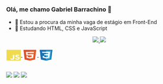 ### Olá, me chamo Gabriel Barrachino 👋


- 🔭 Estou a procura da minha vaga de estágio em Front-End
- 🌱 Estudando HTML, CSS e JavaScript


<div align="center">
  <a href="https://github.com/GabrielBarrachino">
  <img height="180em" src="https://github-readme-stats.vercel.app/api?username=GabrielBarrachino&show_icons=true&theme=dracula&include_all_commits=true&count_private=true"/>
  <img height="180em" src="https://github-readme-stats.vercel.app/api/top-langs/?username=GabrielBarrachino&layout=compact&langs_count=7&theme=dracula"/>
</div>
  
 <div style="display: inline_block"><br>
  <img align="center" alt="gb-Js" height="30" width="40" src="https://raw.githubusercontent.com/devicons/devicon/master/icons/javascript/javascript-plain.svg">
  <img align="center" alt="gb-HTML" height="30" width="40" src="https://raw.githubusercontent.com/devicons/devicon/master/icons/html5/html5-original.svg">
  <img align="center" alt="gb-CSS" height="30" width="40" src="https://raw.githubusercontent.com/devicons/devicon/master/icons/css3/css3-original.svg">
</div>
  
  
  
   ##
 
<div> 
  <a href="https://www.instagram.com/ga.barrachino/" target="_blank"><img src="https://img.shields.io/badge/-Instagram-%23E4405F?style=for-the-badge&logo=instagram&logoColor=white" target="_blank"></a>
  <a href="https://www.linkedin.com/in/gabriel-barrachino-798602192/" target="_blank"><img src="https://img.shields.io/badge/-LinkedIn-%230077B5?style=for-the-badge&logo=linkedin&logoColor=white" target="_blank"></a> 
  <a href="https://web.facebook.com/gabriel.barrachino" target="_blank"><img src="https://img.shields.io/badge/Facebook-1877F2?style=for-the-badge&logo=facebook&logoColor=white" target="_blank"></a> 
 

 
</div>

